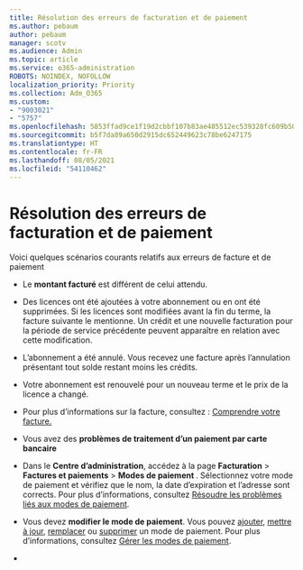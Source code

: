 ```yaml
---
title: Résolution des erreurs de facturation et de paiement
ms.author: pebaum
author: pebaum
manager: scotv
ms.audience: Admin
ms.topic: article
ms.service: o365-administration
ROBOTS: NOINDEX, NOFOLLOW
localization_priority: Priority
ms.collection: Adm_O365
ms.custom:
- "9003021"
- "5757"
ms.openlocfilehash: 5853ffad9ce1f19d2cbbf107b83ae485512ec539328fc609b507e41e1a22c9e2
ms.sourcegitcommit: b5f7da89a650d2915dc652449623c78be6247175
ms.translationtype: HT
ms.contentlocale: fr-FR
ms.lasthandoff: 08/05/2021
ms.locfileid: "54110462"
---
```

# <a name="resolving-billing-and-payment-errors"></a>Résolution des erreurs de facturation et de paiement

Voici quelques scénarios courants relatifs aux erreurs de facture et de paiement

- Le **montant facturé** est différent de celui attendu.
- Des licences ont été ajoutées à votre abonnement ou en ont été supprimées. Si les licences sont modifiées avant la fin du terme, la facture suivante le mentionne. Un crédit et une nouvelle facturation pour la période de service précédente peuvent apparaître en relation avec cette modification.
- L’abonnement a été annulé. Vous recevez une facture après l’annulation présentant tout solde restant moins les crédits.
- Votre abonnement est renouvelé pour un nouveau terme et le prix de la licence a changé.
- Pour plus d’informations sur la facture, consultez : [Comprendre votre facture.](https://docs.microsoft.com/microsoft-365/commerce/billing-and-payments/understand-your-invoice2)
- Vous avez des **problèmes de traitement d’un paiement par carte bancaire**
- Dans le **Centre d’administration**, accédez à la page **Facturation**  >  **Factures et paiements**  >  **Modes de paiement [](https://go.microsoft.com/fwlink/p/?linkid=2018806)**. Sélectionnez votre mode de paiement et vérifiez que le nom, la date d’expiration et l’adresse sont corrects. Pour plus d’informations, consultez [Résoudre les problèmes liés aux modes de paiement](https://docs.microsoft.com/microsoft-365/commerce/billing-and-payments/manage-payment-methods#troubleshoot-payment-methods).

- Vous devez **modifier le mode de paiement**. Vous pouvez [ajouter](https://docs.microsoft.com/microsoft-365/commerce/billing-and-payments/manage-payment-methods?view=o365-worldwide#add-a-payment-method), [mettre à jour](https://docs.microsoft.com/microsoft-365/commerce/billing-and-payments/manage-payment-methods?view=o365-worldwide#update-payment-method-details),  [remplacer](https://docs.microsoft.com/microsoft-365/commerce/billing-and-payments/manage-payment-methods?view=o365-worldwide#replace-a-payment-method) ou [supprimer](https://docs.microsoft.com/microsoft-365/commerce/billing-and-payments/manage-payment-methods?view=o365-worldwide#delete-a-payment-method) un mode de paiement. Pour plus d’informations, consultez [Gérer les modes de paiement](https://docs.microsoft.com/microsoft-365/commerce/billing-and-payments/manage-payment-methods?view=o365-worldwide).
- 